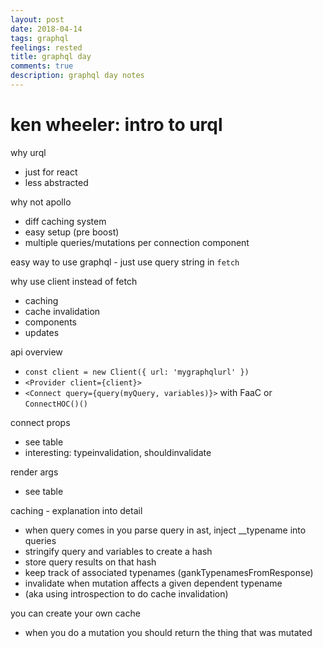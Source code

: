 ```yaml
---
layout: post
date: 2018-04-14
tags: graphql
feelings: rested
title: graphql day
comments: true
description: graphql day notes
---
```


# ken wheeler: intro to urql

why urql

- just for react
- less abstracted

why not apollo

- diff caching system
- easy setup (pre boost)
- multiple queries/mutations per connection component

easy way to use graphql - just use query string in `fetch`

why use client instead of fetch

- caching
- cache invalidation
- components
- updates

api overview

- `const client = new Client({ url: 'mygraphqlurl' })`
- `<Provider client={client}>`
- `<Connect query={query(myQuery, variables)}>` with FaaC or `ConnectHOC()()`

connect props

- see table
- interesting: typeinvalidation, shouldinvalidate

render args

- see table

caching - explanation into detail

- when query comes in you parse query in ast, inject __typename into queries
- stringify query and variables to create a hash
- store query results on that hash
- keep track of associated typenames (gankTypenamesFromResponse)
- invalidate when mutation affects a given dependent typename
- (aka using introspection to do cache invalidation)

you can create your own cache

- when you do a mutation you should return the thing that was mutated
